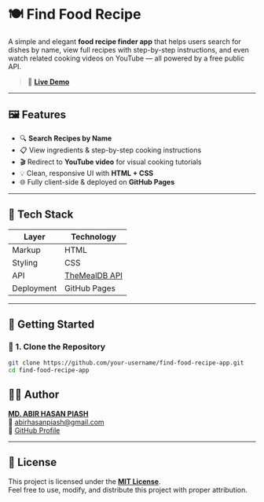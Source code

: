 
# 🍽️ Find Food Recipe

A simple and elegant **food recipe finder app** that helps users search for dishes by name, view full recipes with step-by-step instructions, and even watch related cooking videos on YouTube — all powered by a free public API.

> 🔗 **[Live Demo](https://abirhasanpiash.github.io/Find-Food-Recipe/)**  

---

## 🖼️ Features

- 🔍 **Search Recipes by Name**
- 📋 View ingredients & step-by-step cooking instructions
- 🎬 Redirect to **YouTube video** for visual cooking tutorials
- 💡 Clean, responsive UI with **HTML + CSS**
- 🌐 Fully client-side & deployed on **GitHub Pages**

---

## 🧪 Tech Stack

| Layer       | Technology     |
|------------|----------------|
| Markup      | HTML           |
| Styling     | CSS            |
| API         | [TheMealDB API](https://www.themealdb.com/api.php) |
| Deployment  | GitHub Pages   |

---

## 🚀 Getting Started

### 📁 1. Clone the Repository

```bash
git clone https://github.com/your-username/find-food-recipe-app.git
cd find-food-recipe-app
```
## 🧑‍💻 Author

**[MD. ABIR HASAN PIASH](https://www.linkedin.com/in/a-h-piash/)**  
📧 [abirhasanpiash@gmail.com](mailto:abirhasanpiash@gmail.com)  
🔗 [GitHub Profile](https://github.com/AbirHasanPiash)

---

## 📄 License

This project is licensed under the **[MIT License](LICENSE)**.  
Feel free to use, modify, and distribute this project with proper attribution.
